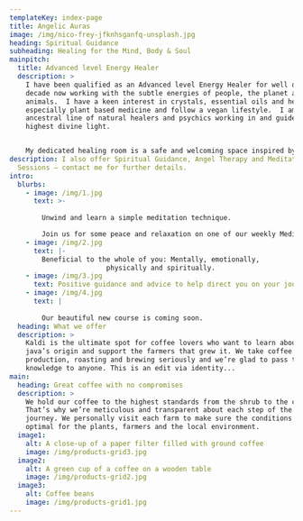 ```yaml
---
templateKey: index-page
title: Angelic Auras
image: /img/nico-frey-jfknhsganfq-unsplash.jpg
heading: Spiritual Guidance
subheading: Healing for the Mind, Body & Soul
mainpitch:
  title: Advanced level Energy Healer
  description: >
    I have been qualified as an Advanced level Energy Healer for well over a
    decade now working with the subtle energies of people, the planet and
    animals.  I have a keen interest in crystals, essential oils and herbalism
    especially plant based medicine and follow a vegan lifestyle.  I am from an
    ancestral line of natural healers and psychics working in and guided by the
    highest divine light.


    My dedicated healing room is a safe and welcoming space inspired by nature and infused with highest divine Angelic light.  Our intention is that you are embraced in these soft and beautiful higher vibrational energies during your session to wellness. Energy Healing works with the whole of you – physical, mental, emotional and spiritual.  Its effects can be quite life changing.  Your Aura also known as your energy field radiates out all around you and by cleansing, balancing and re-energising both your Aura and Chakra system we activate the body’s own natural ability to heal itself.
description: I also offer Spiritual Guidance, Angel Therapy and Meditation
  Sessions – contact me for further details.
intro:
  blurbs:
    - image: /img/1.jpg
      text: >-
        
        Unwind and learn a simple meditation technique.

        Join us for some peace and relaxation on one of our weekly Meditation Evenings.
    - image: /img/2.jpg
      text: |-
        Beneficial to the whole of you: Mentally, emotionally,
                        physically and spiritually.
    - image: /img/3.jpg
      text: Positive guidance and advice to help direct you on your journey in life.
    - image: /img/4.jpg
      text: |
        
        Our beautiful new course is coming soon.
  heading: What we offer
  description: >
    Kaldi is the ultimate spot for coffee lovers who want to learn about their
    java’s origin and support the farmers that grew it. We take coffee
    production, roasting and brewing seriously and we’re glad to pass that
    knowledge to anyone. This is an edit via identity...
main:
  heading: Great coffee with no compromises
  description: >
    We hold our coffee to the highest standards from the shrub to the cup.
    That’s why we’re meticulous and transparent about each step of the coffee’s
    journey. We personally visit each farm to make sure the conditions are
    optimal for the plants, farmers and the local environment.
  image1:
    alt: A close-up of a paper filter filled with ground coffee
    image: /img/products-grid3.jpg
  image2:
    alt: A green cup of a coffee on a wooden table
    image: /img/products-grid2.jpg
  image3:
    alt: Coffee beans
    image: /img/products-grid1.jpg
---
```

